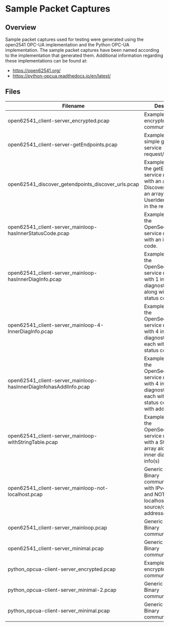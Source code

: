 # Sample Packet Captures

## Overview

Sample packet captures used for testing were generated using the open2541 OPC-UA implementation and the Python OPC-UA implementation.  The sample packet captures have been named according to the implementation that generated them.  Additional information regarding these implementations can be found at:

* https://open62541.org/
* https://python-opcua.readthedocs.io/en/latest/

## Files

| Filename                                                          | Description                                                                                                                                         |
| ----------------------------------------------------------------- | --------------------------------------------------------------------------------------------------------------------------------------------------- |
| open62541_client-server_encrypted.pcap                            | Example showing encrypted communications.                                                                                                           |
| open62541_client-server-getEndpoints.pcap                         | Example showing a simple getEndpoints service request/response                                                                                       |
| open62541_discover_getendpoints_discover_urls.pcap                | Example showing the getEndpoints service response with an array of DiscoveryUrls and an array of UserIdentityTokens in the response.                |
| open62541_client-server_mainloop-hasInnerStatusCode.pcap          | Example showing the OpenSecureChannel service response with an inner status code.                                                                   |
| open62541_client-server_mainloop-hasInnerDiagInfo.pcap            | Example showing the OpenSecureChannel service response with 1 inner diagnostic info along with an inner status code.                                |
| open62541_client-server_mainloop-4-InnerDiagInfo.pcap             | Example showing the OpenSecureChannel service response with 4 inner diagnostic info(s) each with an inner status code.                              |
| open62541_client-server_mainloop-hasInnerDiagInfohasAddlInfo.pcap | Example showing the OpenSecureChannel service response with 4 inner diagnostic info(s) each with an inner status code and one with additional info. |
| open62541_client-server_mainloop-withStringTable.pcap             | Example showing the OpenSecureChannel service response with a StringTable array along with inner diagnostic info(s)                                 |
| open62541_client-server_mainloop-not-localhost.pcap               | Generic OPCUA Binary communications with IPv4  addresses and NOT IPV6 localhost source/destination addresses.                                       |
| open62541_client-server_mainloop.pcap                             | Generic OPCUA Binary communications.                                                                                                                |
| open62541_client-server_minimal.pcap                              | Generic OPCUA Binary communications.                                                                                                                |
| python_opcua-client-server_encrypted.pcap                         | Example showing encrypted communications.                                                                                                           |
| python_opcua-client-server_minimal-2.pcap                         | Generic OPCUA Binary communications.                                                                                                                |
| python_opcua-client-server_minimal.pcap                           | Generic OPCUA Binary communications.                                                                                                                |

